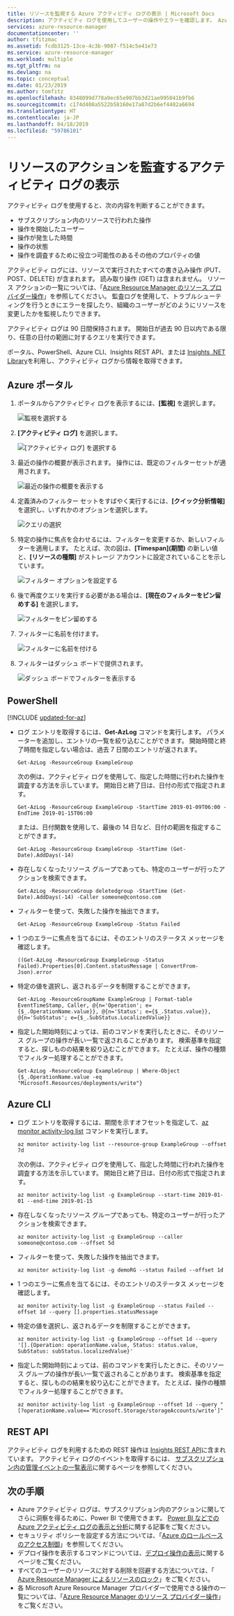 ```yaml
---
title: リソースを監視する Azure アクティビティ ログの表示 | Microsoft Docs
description: アクティビティ ログを使用してユーザーの操作やエラーを確認します。 Azure Portal、PowerShell、Azure CLI、および REST を表示します。
services: azure-resource-manager
documentationcenter: ''
author: tfitzmac
ms.assetid: fcdb3125-13ce-4c3b-9087-f514c5e41e73
ms.service: azure-resource-manager
ms.workload: multiple
ms.tgt_pltfrm: na
ms.devlang: na
ms.topic: conceptual
ms.date: 01/23/2019
ms.author: tomfitz
ms.openlocfilehash: 8348099d778a9ec65e907bb3d21ae995041b9fb6
ms.sourcegitcommit: c174d408a5522b58160e17a87d2b6ef4482a6694
ms.translationtype: HT
ms.contentlocale: ja-JP
ms.lasthandoff: 04/18/2019
ms.locfileid: "59786101"
---
```

# <a name="view-activity-logs-to-audit-actions-on-resources"></a>リソースのアクションを監査するアクティビティ ログの表示

アクティビティ ログを使用すると、次の内容を判断することができます。

* サブスクリプション内のリソースで行われた操作
* 操作を開始したユーザー
* 操作が発生した時間
* 操作の状態
* 操作を調査するために役立つ可能性のあるその他のプロパティの値

アクティビティ ログには、リソースで実行されたすべての書き込み操作 (PUT、POST、DELETE) が含まれます。 読み取り操作 (GET) は含まれません。 リソース アクションの一覧については、「[Azure Resource Manager のリソース プロバイダー操作](../role-based-access-control/resource-provider-operations.md)」を参照してください。 監査ログを使用して、トラブルシューティングを行うときにエラーを探したり、組織のユーザーがどのようにリソースを変更したかを監視したりできます。

アクティビティ ログは 90 日間保持されます。 開始日が過去 90 日以内である限り、任意の日付の範囲に対するクエリを実行できます。

ポータル、PowerShell、Azure CLI、Insights REST API、または [Insights .NET Library](https://www.nuget.org/packages/Microsoft.Azure.Insights/)を利用し、アクティビティ ログから情報を取得できます。

## <a name="the-azure-portal"></a>Azure ポータル

1. ポータルからアクティビティ ログを表示するには、**[監視]** を選択します。

    ![監視を選択する](./media/resource-group-audit/select-monitor.png)

1. **[アクティビティ ログ]** を選択します。

    ![[アクティビティ ログ] を選択する](./media/resource-group-audit/select-activity-log.png)

1. 最近の操作の概要が表示されます。 操作には、既定のフィルターセットが適用されます。

    ![最近の操作の概要を表示する](./media/resource-group-audit/audit-summary.png)

1. 定義済みのフィルター セットをすばやく実行するには、**[クイック分析情報]** を選択し、いずれかのオプションを選択します。

    ![クエリの選択](./media/resource-group-audit/quick-insights.png)

1. 特定の操作に焦点を合わせるには、フィルターを変更するか、新しいフィルターを適用します。 たとえば、次の図は、**[Timespan]\(期間\)** の新しい値と、**[リソースの種類]** がストレージ アカウントに設定されていることを示しています。 

    ![フィルター オプションを設定する](./media/resource-group-audit/set-filter.png)

1. 後で再度クエリを実行する必要がある場合は、**[現在のフィルターをピン留めする]** を選択します。

    ![フィルターをピン留めする](./media/resource-group-audit/pin-filters.png)

1. フィルターに名前を付けます。

    ![フィルターに名前を付ける](./media/resource-group-audit/name-filters.png)

1. フィルターはダッシュ ボードで提供されます。

    ![ダッシュ ボードでフィルターを表示する](./media/resource-group-audit/show-dashboard.png)

## <a name="powershell"></a>PowerShell

[!INCLUDE [updated-for-az](../../includes/updated-for-az.md)]

* ログ エントリを取得するには、**Get-AzLog** コマンドを実行します。 パラメーターを追加し、エントリの一覧を絞り込むことができます。 開始時間と終了時間を指定しない場合は、過去 7 日間のエントリが返されます。

  ```azurepowershell-interactive
  Get-AzLog -ResourceGroup ExampleGroup
  ```

    次の例は、アクティビティ ログを使用して、指定した時間に行われた操作を調査する方法を示しています。 開始日と終了日は、日付の形式で指定されます。

  ```azurepowershell-interactive
  Get-AzLog -ResourceGroup ExampleGroup -StartTime 2019-01-09T06:00 -EndTime 2019-01-15T06:00
  ```

    または、日付関数を使用して、最後の 14 日など、日付の範囲を指定することができます。

  ```azurepowershell-interactive
  Get-AzLog -ResourceGroup ExampleGroup -StartTime (Get-Date).AddDays(-14)
  ```

* 存在しなくなったリソース グループであっても、特定のユーザーが行ったアクションを検索できます。

  ```azurepowershell-interactive
  Get-AzLog -ResourceGroup deletedgroup -StartTime (Get-Date).AddDays(-14) -Caller someone@contoso.com
  ```

* フィルターを使って、失敗した操作を抽出できます。

  ```azurepowershell-interactive
  Get-AzLog -ResourceGroup ExampleGroup -Status Failed
  ```

* 1 つのエラーに焦点を当てるには、そのエントリのステータス メッセージを確認します。

  ```azurepowershell-interactive
  ((Get-AzLog -ResourceGroup ExampleGroup -Status Failed).Properties[0].Content.statusMessage | ConvertFrom-Json).error
  ```

* 特定の値を選択し、返されるデータを制限することができます。

  ```azurepowershell-interactive
  Get-AzLog -ResourceGroupName ExampleGroup | Format-table EventTimeStamp, Caller, @{n='Operation'; e={$_.OperationName.value}}, @{n='Status'; e={$_.Status.value}}, @{n='SubStatus'; e={$_.SubStatus.LocalizedValue}}
  ```

* 指定した開始時刻によっては、前のコマンドを実行したときに、そのリソース グループの操作が長い一覧で返されることがあります。 検索基準を指定すると、探しものの結果を絞り込むことができます。 たとえば、操作の種類でフィルター処理することができます。

  ```azurepowershell-interactive
  Get-AzLog -ResourceGroup ExampleGroup | Where-Object {$_.OperationName.value -eq "Microsoft.Resources/deployments/write"}
  ```

## <a name="azure-cli"></a>Azure CLI

* ログ エントリを取得するには、期間を示すオフセットを指定して、[az monitor activity-log list](/cli/azure/monitor/activity-log#az-monitor-activity-log-list) コマンドを実行します。

  ```azurecli-interactive
  az monitor activity-log list --resource-group ExampleGroup --offset 7d
  ```

  次の例は、アクティビティ ログを使用して、指定した時間に行われた操作を調査する方法を示しています。 開始日と終了日は、日付の形式で指定されます。

  ```azurecli-interactive
  az monitor activity-log list -g ExampleGroup --start-time 2019-01-01 --end-time 2019-01-15
  ```

* 存在しなくなったリソース グループであっても、特定のユーザーが行ったアクションを検索できます。

  ```azurecli-interactive
  az monitor activity-log list -g ExampleGroup --caller someone@contoso.com --offset 5d
  ```

* フィルターを使って、失敗した操作を抽出できます。

  ```azurecli-interactive
  az monitor activity-log list -g demoRG --status Failed --offset 1d
  ```

* 1 つのエラーに焦点を当てるには、そのエントリのステータス メッセージを確認します。

  ```azurecli-interactive
  az monitor activity-log list -g ExampleGroup --status Failed --offset 1d --query [].properties.statusMessage
  ```

* 特定の値を選択し、返されるデータを制限することができます。

  ```azurecli-interactive
  az monitor activity-log list -g ExampleGroup --offset 1d --query '[].{Operation: operationName.value, Status: status.value, SubStatus: subStatus.localizedValue}'
  ```

* 指定した開始時刻によっては、前のコマンドを実行したときに、そのリソース グループの操作が長い一覧で返されることがあります。 検索基準を指定すると、探しものの結果を絞り込むことができます。 たとえば、操作の種類でフィルター処理することができます。

  ```azurecli-interactive
  az monitor activity-log list -g ExampleGroup --offset 1d --query "[?operationName.value=='Microsoft.Storage/storageAccounts/write']"
  ```

## <a name="rest-api"></a>REST API

アクティビティ ログを利用するための REST 操作は [Insights REST API](/rest/api/monitor/)に含まれています。 アクティビティ ログのイベントを取得するには、 [サブスクリプション内の管理イベントの一覧表示](/rest/api/monitor/activitylogs)に関するページを参照してください。

## <a name="next-steps"></a>次の手順

* Azure アクティビティ ログは、サブスクリプション内のアクションに関してさらに洞察を得るために、Power BI で使用できます。 [Power BI などでの Azure アクティビティ ログの表示と分析](https://azure.microsoft.com/blog/analyze-azure-audit-logs-in-powerbi-more/)に関する記事をご覧ください。
* セキュリティ ポリシーを設定する方法については、「[Azure のロールベースのアクセス制御](../role-based-access-control/role-assignments-portal.md)」を参照してください。
* デプロイ操作を表示するコマンドについては、[デプロイ操作の表示](resource-manager-deployment-operations.md)に関するページをご覧ください。
* すべてのユーザーのリソースに対する削除を回避する方法については、「 [Azure Resource Manager によるリソースのロック](resource-group-lock-resources.md)」をご覧ください。
* 各 Microsoft Azure Resource Manager プロバイダーで使用できる操作の一覧については、「[Azure Resource Manager のリソース プロバイダー操作](../role-based-access-control/resource-provider-operations.md)」をご覧ください。
